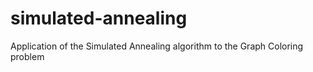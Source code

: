 # simulated-annealing
Application of the Simulated Annealing algorithm to the Graph Coloring problem
